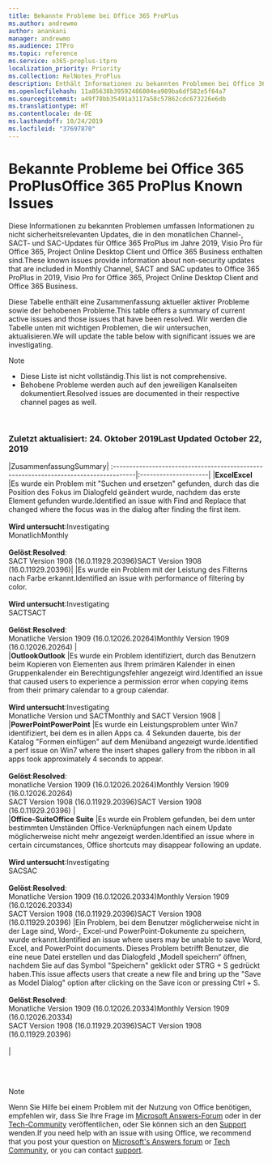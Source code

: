 ```yaml
---
title: Bekannte Probleme bei Office 365 ProPlus
ms.author: andrewmo
author: anankani
manager: andrewmo
ms.audience: ITPro
ms.topic: reference
ms.service: o365-proplus-itpro
localization_priority: Priority
ms.collection: RelNotes_ProPlus
description: Enthält Informationen zu bekannten Problemen bei Office 365 ProPlus
ms.openlocfilehash: 11a85638b39592486804ea989ba6df582e5f64a7
ms.sourcegitcommit: a49f78bb35491a3117a58c57862cdc673226e6db
ms.translationtype: HT
ms.contentlocale: de-DE
ms.lasthandoff: 10/24/2019
ms.locfileid: "37697870"
---
```

# <a name="office-365-proplus-known-issues"></a><span data-ttu-id="91cb9-103">Bekannte Probleme bei Office 365 ProPlus</span><span class="sxs-lookup"><span data-stu-id="91cb9-103">Office 365 ProPlus Known Issues</span></span>

<span data-ttu-id="91cb9-104">Diese Informationen zu bekannten Problemen umfassen Informationen zu nicht sicherheitsrelevanten Updates, die in den monatlichen Channel-, SACT- und SAC-Updates für Office 365 ProPlus im Jahre 2019, Visio Pro für Office 365, Project Online Desktop Client und Office 365 Business enthalten sind.</span><span class="sxs-lookup"><span data-stu-id="91cb9-104">These known issues provide information about non-security updates that are included in Monthly Channel, SACT and SAC updates to Office 365 ProPlus in 2019, Visio Pro for Office 365, Project Online Desktop Client and Office 365 Business.</span></span>

<span data-ttu-id="91cb9-105">Diese Tabelle enthält eine Zusammenfassung aktueller aktiver Probleme sowie der behobenen Probleme.</span><span class="sxs-lookup"><span data-stu-id="91cb9-105">This table offers a summary of current active issues and those issues that have been resolved.</span></span>  <span data-ttu-id="91cb9-106">Wir werden die Tabelle unten mit wichtigen Problemen, die wir untersuchen, aktualisieren.</span><span class="sxs-lookup"><span data-stu-id="91cb9-106">We will update the table below with significant issues we are investigating.</span></span>

> [!NOTE]
>- <span data-ttu-id="91cb9-107">Diese Liste ist nicht vollständig.</span><span class="sxs-lookup"><span data-stu-id="91cb9-107">This list is not comprehensive.</span></span>
>- <span data-ttu-id="91cb9-108">Behobene Probleme werden auch auf den jeweiligen Kanalseiten dokumentiert.</span><span class="sxs-lookup"><span data-stu-id="91cb9-108">Resolved issues are documented in their respective channel pages as well.</span></span>

<br>

### <a name="last-updated-october-24-2019"></a><span data-ttu-id="91cb9-109">Zuletzt aktualisiert: 24. Oktober 2019</span><span class="sxs-lookup"><span data-stu-id="91cb9-109">Last Updated October 22, 2019</span></span>

|<span data-ttu-id="91cb9-110">Zusammenfassung</span><span class="sxs-lookup"><span data-stu-id="91cb9-110">Summary</span></span>|
:-------------------------------------------------------------------------------------|:---------------------|
|<span data-ttu-id="91cb9-111">**Excel**</span><span class="sxs-lookup"><span data-stu-id="91cb9-111">**Excel**</span></span>
|<span data-ttu-id="91cb9-112">Es wurde ein Problem mit "Suchen und ersetzen" gefunden, durch das die Position des Fokus im Dialogfeld geändert wurde, nachdem das erste Element gefunden wurde.</span><span class="sxs-lookup"><span data-stu-id="91cb9-112">Identified an issue with Find and Replace that changed where the focus was in the dialog after finding the first item.</span></span> <br><br> <span data-ttu-id="91cb9-113">**Wird untersucht**:</span><span class="sxs-lookup"><span data-stu-id="91cb9-113">Investigating</span></span> <br><span data-ttu-id="91cb9-114">Monatlich</span><span class="sxs-lookup"><span data-stu-id="91cb9-114">Monthly</span></span><br> <br><span data-ttu-id="91cb9-115">**Gelöst**:</span><span class="sxs-lookup"><span data-stu-id="91cb9-115">**Resolved**:</span></span> <br> <span data-ttu-id="91cb9-116">SACT Version 1908 (16.0.11929.20396)</span><span class="sxs-lookup"><span data-stu-id="91cb9-116">SACT Version 1908 (16.0.11929.20396)</span></span>|
|<span data-ttu-id="91cb9-117">Es wurde ein Problem mit der Leistung des Filterns nach Farbe erkannt.</span><span class="sxs-lookup"><span data-stu-id="91cb9-117">Identified an issue with performance of filtering by color.</span></span> <br><br> <span data-ttu-id="91cb9-118">**Wird untersucht**:</span><span class="sxs-lookup"><span data-stu-id="91cb9-118">Investigating</span></span> <br><span data-ttu-id="91cb9-119">SACT</span><span class="sxs-lookup"><span data-stu-id="91cb9-119">SACT</span></span><br> <br><span data-ttu-id="91cb9-120">**Gelöst**:</span><span class="sxs-lookup"><span data-stu-id="91cb9-120">**Resolved**:</span></span> <br> <span data-ttu-id="91cb9-121">Monatliche Version 1909 (16.0.12026.20264)</span><span class="sxs-lookup"><span data-stu-id="91cb9-121">Monthly Version 1909 (16.0.12026.20264)</span></span>
|<br>
|<span data-ttu-id="91cb9-122">**Outlook**</span><span class="sxs-lookup"><span data-stu-id="91cb9-122">**Outlook**</span></span>
|<span data-ttu-id="91cb9-123">Es wurde ein Problem identifiziert, durch das Benutzern beim Kopieren von Elementen aus Ihrem primären Kalender in einen Gruppenkalender ein Berechtigungsfehler angezeigt wird.</span><span class="sxs-lookup"><span data-stu-id="91cb9-123">Identified an issue that caused users to experience a permission error when copying items from their primary calendar to a group calendar.</span></span> <br><br> <span data-ttu-id="91cb9-124">**Wird untersucht**:</span><span class="sxs-lookup"><span data-stu-id="91cb9-124">Investigating</span></span> <br><span data-ttu-id="91cb9-125">Monatliche Version und SACT</span><span class="sxs-lookup"><span data-stu-id="91cb9-125">Monthly and SACT Version 1908</span></span>
|<br>
|<span data-ttu-id="91cb9-126">**PowerPoint**</span><span class="sxs-lookup"><span data-stu-id="91cb9-126">**PowerPoint**</span></span>
|<span data-ttu-id="91cb9-127">Es wurde ein Leistungsproblem unter Win7 identifiziert, bei dem es in allen Apps ca. 4 Sekunden dauerte, bis der Katalog "Formen einfügen" auf dem Menüband angezeigt wurde.</span><span class="sxs-lookup"><span data-stu-id="91cb9-127">Identified a perf issue on Win7 where the insert shapes gallery from the ribbon in all apps took approximately 4 seconds to appear.</span></span><br><br> <span data-ttu-id="91cb9-128">**Gelöst**:</span><span class="sxs-lookup"><span data-stu-id="91cb9-128">**Resolved**:</span></span> <br><span data-ttu-id="91cb9-129">monatliche Version 1909 (16.0.12026.20264)</span><span class="sxs-lookup"><span data-stu-id="91cb9-129">Monthly Version 1909 (16.0.12026.20264)</span></span> <br> <span data-ttu-id="91cb9-130">SACT Version 1908 (16.0.11929.20396)</span><span class="sxs-lookup"><span data-stu-id="91cb9-130">SACT Version 1908 (16.0.11929.20396)</span></span>
|<br>
|<span data-ttu-id="91cb9-131">**Office-Suite**</span><span class="sxs-lookup"><span data-stu-id="91cb9-131">**Office Suite**</span></span>
|<span data-ttu-id="91cb9-132">Es wurde ein Problem gefunden, bei dem unter bestimmten Umständen Office-Verknüpfungen nach einem Update möglicherweise nicht mehr angezeigt werden.</span><span class="sxs-lookup"><span data-stu-id="91cb9-132">Identified an issue where in certain circumstances, Office shortcuts may disappear following an update.</span></span>  <br><br> <span data-ttu-id="91cb9-133">**Wird untersucht**:</span><span class="sxs-lookup"><span data-stu-id="91cb9-133">Investigating</span></span> <br> <span data-ttu-id="91cb9-134">SAC</span><span class="sxs-lookup"><span data-stu-id="91cb9-134">SAC</span></span><br><br> <span data-ttu-id="91cb9-135">**Gelöst**:</span><span class="sxs-lookup"><span data-stu-id="91cb9-135">**Resolved**:</span></span> <br><span data-ttu-id="91cb9-136">Monatliche Version 1909 (16.0.12026.20334)</span><span class="sxs-lookup"><span data-stu-id="91cb9-136">Monthly Version 1909 (16.0.12026.20334)</span></span> <br> <span data-ttu-id="91cb9-137">SACT Version 1908 (16.0.11929.20396)</span><span class="sxs-lookup"><span data-stu-id="91cb9-137">SACT Version 1908 (16.0.11929.20396)</span></span>
|<span data-ttu-id="91cb9-138">Ein Problem, bei dem Benutzer möglicherweise nicht in der Lage sind, Word-, Excel-und PowerPoint-Dokumente zu speichern, wurde erkannt.</span><span class="sxs-lookup"><span data-stu-id="91cb9-138">Identified an issue where users may be unable to save Word, Excel, and PowerPoint documents.</span></span>  <span data-ttu-id="91cb9-139">Dieses Problem betrifft Benutzer, die eine neue Datei erstellen und das Dialogfeld „Modell speichern“ öffnen, nachdem Sie auf das Symbol "Speichern" geklickt oder STRG + S gedrückt haben.</span><span class="sxs-lookup"><span data-stu-id="91cb9-139">This issue affects users that create a new file and bring up the "Save as Model Dialog" option after clicking on the Save icon or pressing Ctrl + S.</span></span><br><br> <span data-ttu-id="91cb9-140">**Gelöst**:</span><span class="sxs-lookup"><span data-stu-id="91cb9-140">**Resolved**:</span></span> <br><span data-ttu-id="91cb9-141">Monatliche Version 1909 (16.0.12026.20334)</span><span class="sxs-lookup"><span data-stu-id="91cb9-141">Monthly Version 1909 (16.0.12026.20334)</span></span> <br> <span data-ttu-id="91cb9-142">SACT Version 1908 (16.0.11929.20396)</span><span class="sxs-lookup"><span data-stu-id="91cb9-142">SACT Version 1908 (16.0.11929.20396)</span></span><br><br>
|



<br>
<br>

> [!NOTE]
> <span data-ttu-id="91cb9-143">Wenn Sie Hilfe bei einem Problem mit der Nutzung von Office benötigen, empfehlen wir, dass Sie Ihre Frage im [Microsoft Answers-Forum](https://answers.microsoft.com/) oder in der [Tech-Community](https://techcommunity.microsoft.com/) veröffentlichen, oder Sie können sich an den [Support](https://support.microsoft.com/contactus) wenden.</span><span class="sxs-lookup"><span data-stu-id="91cb9-143">If you need help with an issue with using Office, we recommend that you post your question on [Microsoft's Answers forum](https://answers.microsoft.com/) or [Tech Community](https://techcommunity.microsoft.com/), or you can contact [support](https://support.microsoft.com/contactus).</span></span>
